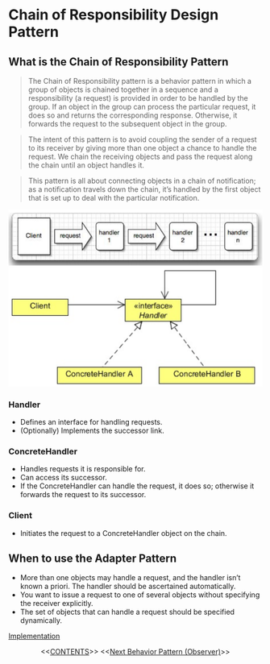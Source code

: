 #   Chain of Responsibility Design Pattern


##  What is the Chain of Responsibility Pattern
>   The Chain of Responsibility pattern is a behavior pattern in which a group of objects is chained together in a sequence and a
    responsibility (a request) is provided in order to be handled by the group. If an object in the group can process the particular
    request, it does so and returns the corresponding response. Otherwise, it forwards the request to the subsequent object in the
    group.

>   The intent of this pattern is to avoid coupling the sender of a request to its receiver by giving more than one object a chance to
    handle the request. We chain the receiving objects and pass the request along the chain until an object handles it.
    
>   This pattern is all about connecting objects in a chain of notification; as a notification travels down the chain, it’s handled by the
    first object that is set up to deal with the particular notification.    

![UML diagram](https://github.com/11andrew1991/design_patterns/blob/master/ChainOfResponsibility/img/chainofresponsibility-2.PNG)
![UML diagram](https://github.com/11andrew1991/design_patterns/blob/master/ChainOfResponsibility/img/chainofresponsibility.PNG)


### Handler
-   Defines an interface for handling requests.
-   (Optionally) Implements the successor link.

### ConcreteHandler
-   Handles requests it is responsible for.
-   Can access its successor.
-   If the ConcreteHandler can handle the request, it does so; otherwise it forwards the request to its successor.

### Client
-   Initiates the request to a ConcreteHandler object on the chain.
       
        
##  When to use the Adapter Pattern
-   More than one objects may handle a request, and the handler isn’t known a priori. The handler should be ascertained automatically.
-   You want to issue a request to one of several objects without specifying the receiver explicitly.
-   The set of objects that can handle a request should be specified dynamically.


[Implementation](https://github.com/11andrew1991/design_patterns/tree/master/ChainOfResponsibility/app/)


<p align="center">
  <<<a href="https://github.com/11andrew1991/design_patterns#design-patterns">CONTENTS</a>>>
  <<<a href="https://github.com/11andrew1991/design_patterns/tree/master/Observer#observer-design-pattern">Next Behavior Pattern (Observer)</a>>>
</p>